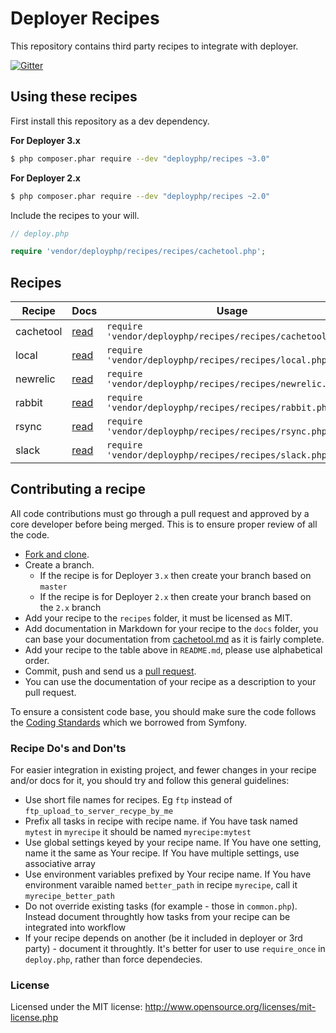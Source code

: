 # Deployer Recipes

This repository contains third party recipes to integrate with deployer.

[![Gitter](https://badges.gitter.im/Join%20Chat.svg)](https://gitter.im/deployphp/deployer?utm_source=badge&utm_medium=badge&utm_campaign=pr-badge)

## Using these recipes

First install this repository as a dev dependency.

**For Deployer 3.x**

```sh
$ php composer.phar require --dev "deployphp/recipes ~3.0"
```

**For Deployer 2.x**

```sh
$ php composer.phar require --dev "deployphp/recipes ~2.0"
```

Include the recipes to your will.

```php
// deploy.php

require 'vendor/deployphp/recipes/recipes/cachetool.php';
```

## Recipes

| Recipe    | Docs                                                                      | Usage
| ------    | ----                                                                      | -----
| cachetool | [read](docs/cachetool.md) | `require 'vendor/deployphp/recipes/recipes/cachetool.php';`
| local     | [read](docs/local.md)     | `require 'vendor/deployphp/recipes/recipes/local.php';`
| newrelic  | [read](docs/newrelic.md)  | `require 'vendor/deployphp/recipes/recipes/newrelic.php';`
| rabbit    | [read](docs/rabbit.md)    | `require 'vendor/deployphp/recipes/recipes/rabbit.php';`
| rsync     | [read](docs/rsync.md)     | `require 'vendor/deployphp/recipes/recipes/rsync.php';`
| slack     | [read](docs/slack.md)     | `require 'vendor/deployphp/recipes/recipes/slack.php';`

## Contributing a recipe

All code contributions must go through a pull request and approved by a core developer before being merged. This is to ensure proper review of all the code.

* [Fork and clone](https://help.github.com/articles/fork-a-repo).
* Create a branch.
  * If the recipe is for Deployer `3.x` then create your branch based on `master`
  * If the recipe is for Deployer `2.x` then create your branch based on the `2.x` branch
* Add your recipe to the `recipes` folder, it must be licensed as MIT.
* Add documentation in Markdown for your recipe to the `docs` folder, you can base your documentation from [cachetool.md](http://github.com/deployphp/recipes/blob/master/docs/cachetool.md) as it is fairly complete.
* Add your recipe to the table above in `README.md`, please use alphabetical order.
* Commit, push and send us a [pull request](https://help.github.com/articles/using-pull-requests).
* You can use the documentation of your recipe as a description to your pull request.

To ensure a consistent code base, you should make sure the code follows the [Coding Standards](http://symfony.com/doc/current/contributing/code/standards.html) which we borrowed from Symfony.

### Recipe Do's and Don'ts 

For easier integration in existing project, and fewer changes in your recipe and/or docs for it, you should try and follow this general guidelines:

* Use short file names for recipes.  Eg `ftp` instead of `ftp_upload_to_server_recype_by_me`
* Prefix all tasks in recipe with recipe name. if You have task named `mytest` in `myrecipe` it should be named `myrecipe:mytest`
* Use global settings keyed by your recipe name. If You have one setting, name it the same as Your recipe. If You have multiple settings, use associative array
* Use environment variables prefixed by Your recipe name. If You have environment varaible named `better_path` in recipe `myrecipe`, call it `myrecipe_better_path`
* Do not override existing tasks (for example - those in `common.php`). Instead document throughtly how tasks from your recipe can be integrated into workflow
* If your recipe depends on another (be it included in deployer or 3rd party) - document it throughtly. It's better for user to use `require_once` in `deploy.php`, rather than force dependecies.


### License

Licensed under the MIT license: http://www.opensource.org/licenses/mit-license.php
